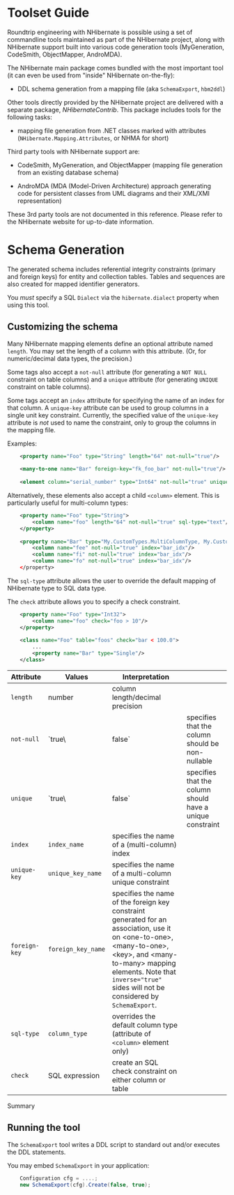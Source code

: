 # Toolset Guide

Roundtrip engineering with NHibernate is possible using a set of
commandline tools maintained as part of the NHibernate project, along
with NHibernate support built into various code generation tools
(MyGeneration, CodeSmith, ObjectMapper, AndroMDA).

The NHibernate main package comes bundled with the most important tool
(it can even be used from "inside" NHibernate on-the-fly):

  - DDL schema generation from a mapping file (aka `SchemaExport`,
    `hbm2ddl`)

Other tools directly provided by the NHibernate project are delivered
with a separate package, *NHibernateContrib*. This package includes
tools for the following tasks:

  - mapping file generation from .NET classes marked with attributes
    (`NHibernate.Mapping.Attributes`, or NHMA for short)

Third party tools with NHibernate support are:

  - CodeSmith, MyGeneration, and ObjectMapper (mapping file generation
    from an existing database schema)

  - AndroMDA (MDA (Model-Driven Architecture) approach generating code
    for persistent classes from UML diagrams and their XML/XMI
    representation)

These 3rd party tools are not documented in this reference. Please refer
to the NHibernate website for up-to-date information.

# Schema Generation

The generated schema includes referential integrity constraints (primary
and foreign keys) for entity and collection tables. Tables and sequences
are also created for mapped identifier generators.

You *must* specify a SQL `Dialect` via the `hibernate.dialect` property
when using this tool.

## Customizing the schema

Many NHibernate mapping elements define an optional attribute named
`length`. You may set the length of a column with this attribute. (Or,
for numeric/decimal data types, the precision.)

Some tags also accept a `not-null` attribute (for generating a `NOT
NULL` constraint on table columns) and a `unique` attribute (for
generating `UNIQUE` constraint on table columns).

Some tags accept an `index` attribute for specifying the name of an
index for that column. A `unique-key` attribute can be used to group
columns in a single unit key constraint. Currently, the specified value
of the `unique-key` attribute is *not* used to name the constraint, only
to group the columns in the mapping file.

Examples:

```xml
    <property name="Foo" type="String" length="64" not-null="true"/>
    
    <many-to-one name="Bar" foreign-key="fk_foo_bar" not-null="true"/>
    
    <element column="serial_number" type="Int64" not-null="true" unique="true"/>
```

Alternatively, these elements also accept a child `<column>` element.
This is particularly useful for multi-column types:

```xml
    <property name="Foo" type="String">
        <column name="foo" length="64" not-null="true" sql-type="text"/>
    </property>
    
    <property name="Bar" type="My.CustomTypes.MultiColumnType, My.CustomTypes"/>
        <column name="fee" not-null="true" index="bar_idx"/>
        <column name="fi" not-null="true" index="bar_idx"/>
        <column name="fo" not-null="true" index="bar_idx"/>
    </property>
```

The `sql-type` attribute allows the user to override the default mapping
of NHibernate type to SQL data type.

The `check` attribute allows you to specify a check constraint.

```xml
    <property name="Foo" type="Int32">
        <column name="foo" check="foo > 10"/>
    </property>
    
    <class name="Foo" table="foos" check="bar < 100.0">
        ...
        <property name="Bar" type="Single"/>
    </class>
```

| Attribute     | Values             | Interpretation                                                                                                                                                                                                                                       |                                                           |
|---------------|--------------------|------------------------------------------------------------------------------------------------------------------------------------------------------------------------------------------------------------------------------------------------------|-----------------------------------------------------------|
| `length`      | number             | column length/decimal precision                                                                                                                                                                                                                      |                                                           |
| `not-null`    | `true\             | false`                                                                                                                                                                                                                                               | specifies that the column should be non-nullable          |
| `unique`      | `true\             | false`                                                                                                                                                                                                                                               | specifies that the column should have a unique constraint |
| `index`       | `index_name`       | specifies the name of a (multi-column) index                                                                                                                                                                                                         |                                                           |
| `unique-key`  | `unique_key_name`  | specifies the name of a multi-column unique constraint                                                                                                                                                                                               |                                                           |
| `foreign-key` | `foreign_key_name` | specifies the name of the foreign key constraint generated for an association, use it on \<one-to-one\>, \<many-to-one\>, \<key\>, and \<many-to-many\> mapping elements. Note that `inverse="true"` sides will not be considered by `SchemaExport`. |                                                           |
| `sql-type`    | `column_type`      | overrides the default column type (attribute of `<column>` element only)                                                                                                                                                                             |                                                           |
| `check`       | SQL expression     | create an SQL check constraint on either column or table                                                                                                                                                                                             |                                                           |

Summary

## Running the tool

The `SchemaExport` tool writes a DDL script to standard out and/or
executes the DDL statements.

You may embed `SchemaExport` in your application:

```csharp
    Configuration cfg = ....;
    new SchemaExport(cfg).Create(false, true);
```
